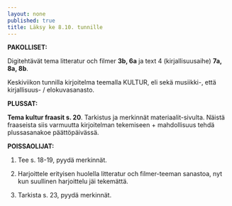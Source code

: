 ```yaml
---
layout: none
published: true
title: Läksy ke 8.10. tunnille
---
```

**PAKOLLISET:**

Digitehtävät tema litteratur och filmer **3b, 6a** ja text 4 (kirjallisuusaihe) **7a, 8a, 8b**.

Keskiviikon tunnilla kirjoitelma teemalla KULTUR, eli sekä musiikki-, että kirjallisuus- / elokuvasanasto.

**PLUSSAT:**

**Tema kultur fraasit s. 20**. Tarkistus ja merkinnät materiaalit-sivulta. Näistä fraaseista siis varmuutta kirjoitelman tekemiseen + mahdollisuus tehdä plussasanakoe päättöpäivässä.

**POISSAOLIJAT:**

1. Tee s. 18-19, pyydä merkinnät.

2. Harjoittele erityisen huolella litteratur och filmer-teeman sanastoa, nyt kun suullinen harjoittelu jäi tekemättä.

3. Tarkista s. 23, pyydä merkinnät.

